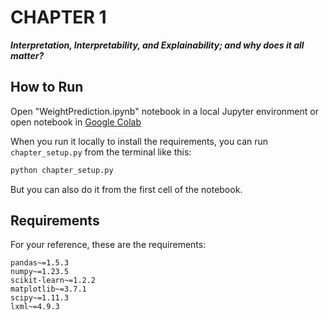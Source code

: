 # CHAPTER 1
**_Interpretation, Interpretability, and Explainability; and why does it all matter?_**

## How to Run

Open "WeightPrediction.ipynb" notebook in a local Jupyter environment or open notebook in [Google Colab](https://drive.google.com/file/d/12W2NkwK0YEWhu0ZCE-WJ7ruJQbLpcAHP/view?usp=sharing)

When you run it locally to install the requirements, you can run `chapter_setup.py` from the terminal like this:

``` sh
python chapter_setup.py
```

But you can also do it from the first cell of the notebook.

## Requirements

For your reference, these are the requirements:

```
pandas~=1.5.3
numpy~=1.23.5
scikit-learn~=1.2.2
matplotlib~=3.7.1
scipy~=1.11.3
lxml~=4.9.3
```